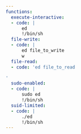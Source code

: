 ```yaml
---
functions:
  execute-interactive:
  - code: |
      ed
      !/bin/sh
  file-write:
  - code: |
      ed file_to_write
      w
  file-read:
  - code: 'ed file_to_read

'
  sudo-enabled:
  - code: |
      sudo ed
      !/bin/sh
  suid-limited:
  - code: |
      ./ed
      !/bin/sh
---
```

